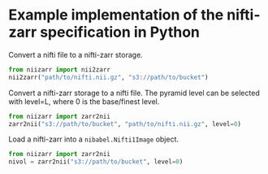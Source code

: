 # Example implementation of the nifti-zarr specification in Python

Convert a nifti file to a nifti-zarr storage.
```python
from niizarr import nii2zarr
nii2zarr("path/to/nifti.nii.gz", "s3://path/to/bucket")
```

Convert a nifti-zarr storage to a nifti file. The pyramid level can be selected with level=L, where 0 is the base/finest level.
```python
from niizarr import zarr2nii
zarr2nii("s3://path/to/bucket", "path/to/nifti.nii.gz", level=0)
```

Load a nifti-zarr into a `nibabel.Nifti1Image` object.
```python
from niizarr import zarr2nii
nivol = zarr2nii("s3://path/to/bucket", level=0)
```
